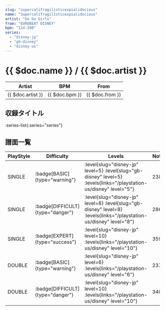 ```yaml
---
slug: "supercalifragilisticexpialidocious"
name: "Supercalifragilisticexpialidocious"
artist: "Go Go Girls"
from: "EUROBEAT DISNEY"
bpm: "114-200"
series:
  - "disney-jp"
  - "gb-disney"
  - "disney-us"
---
```


# {{ $doc.name }} / {{ $doc.artist }}

|Artist|BPM|From|
|------|---|----|
|{{ $doc.artist }}|{{ $doc.bpm }}|{{ $doc.from }}|

## 収録タイトル

:series-list{:series="series"}

## 譜面一覧

|PlayStyle|Difficulty|Levels|Notes|Movie|
|---------|----------|------|-----|-----|
|SINGLE| :badge[BASIC]{type="warning"}|<div class="field is-grouped is-grouped-multiline"> :level{slug="disney-jp" level=5} :level{slug="gb-disney" level=5} :levels{links="/playstation-us/disney" level="5"}</div>|238/0||
|SINGLE| :badge[DIFFICULT]{type="danger"}|<div class="field is-grouped is-grouped-multiline"> :level{slug="disney-jp" level=8} :level{slug="gb-disney" level=8} :levels{links="/playstation-us/disney" level="8"}</div>|286/0||
|SINGLE| :badge[EXPERT]{type="success"}|<div class="field is-grouped is-grouped-multiline"> :level{slug="disney-jp" level=10} :levels{links="/playstation-us/disney" level="10"}</div>|359/0||
|DOUBLE| :badge[BASIC]{type="warning"}|<div class="field is-grouped is-grouped-multiline"> :level{slug="disney-jp" level=6} :levels{links="/playstation-us/disney" level="6"}</div>|237/0||
|DOUBLE| :badge[DIFFICULT]{type="danger"}|<div class="field is-grouped is-grouped-multiline"> :level{slug="disney-jp" level=10} :levels{links="/playstation-us/disney" level="10"}</div>|340/0||
